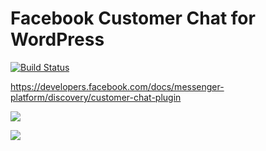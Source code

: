 # Facebook Customer Chat for WordPress

[![Build Status](https://travis-ci.org/tarosky/customer-chat-for-fb-messenger.svg?branch=master)](https://travis-ci.org/tarosky/customer-chat-for-fb-messenger)

https://developers.facebook.com/docs/messenger-platform/discovery/customer-chat-plugin

![](https://www.evernote.com/l/ABVlDDslez9KFLDJK4juJQkSku9yCo88k1oB/image.png)

![](https://www.evernote.com/l/ABV2PzJ-mf1J75TIR8vRk96uXq87GH1fep8B/image.png)
